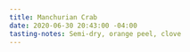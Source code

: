 ```yaml
---
title: Manchurian Crab
date: 2020-06-30 20:43:00 -04:00
tasting-notes: Semi-dry, orange peel, clove
---
```


